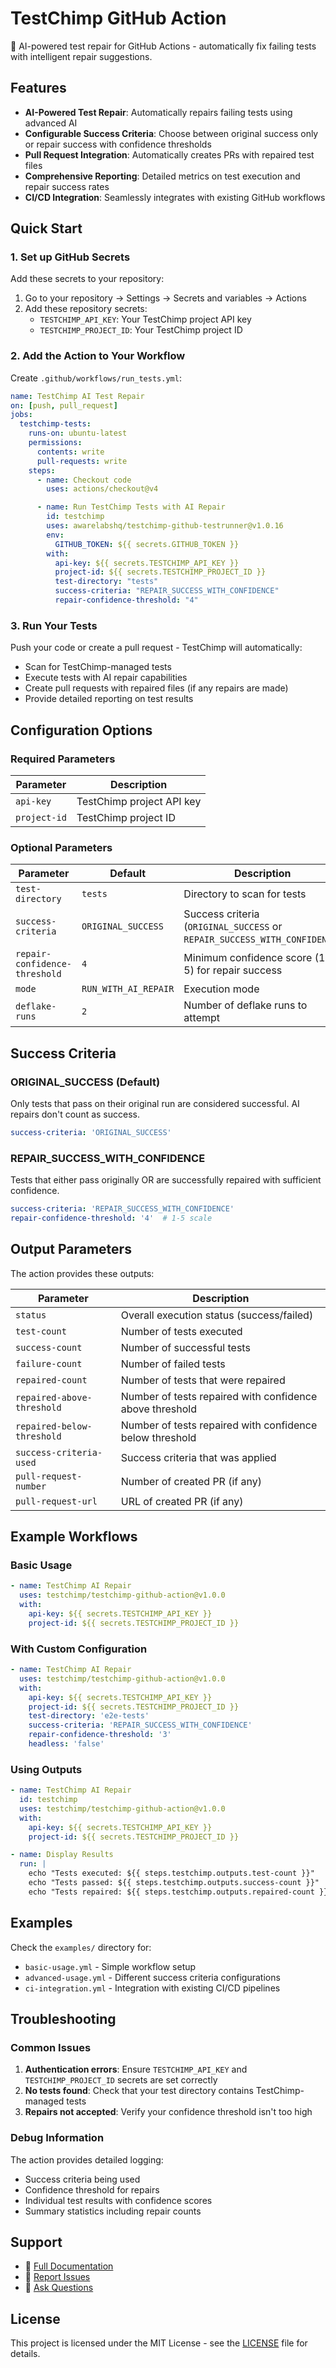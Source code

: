 # TestChimp GitHub Action

🤖 AI-powered test repair for GitHub Actions - automatically fix failing tests with intelligent repair suggestions.

## Features

- **AI-Powered Test Repair**: Automatically repairs failing tests using advanced AI
- **Configurable Success Criteria**: Choose between original success only or repair success with confidence thresholds
- **Pull Request Integration**: Automatically creates PRs with repaired test files
- **Comprehensive Reporting**: Detailed metrics on test execution and repair success rates
- **CI/CD Integration**: Seamlessly integrates with existing GitHub workflows

## Quick Start

### 1. Set up GitHub Secrets

Add these secrets to your repository:

1. Go to your repository → Settings → Secrets and variables → Actions
2. Add these repository secrets:
   - `TESTCHIMP_API_KEY`: Your TestChimp project API key
   - `TESTCHIMP_PROJECT_ID`: Your TestChimp project ID

### 2. Add the Action to Your Workflow

Create `.github/workflows/run_tests.yml`:

```yaml
name: TestChimp AI Test Repair
on: [push, pull_request]
jobs:
  testchimp-tests:
    runs-on: ubuntu-latest
    permissions:
      contents: write
      pull-requests: write
    steps:
      - name: Checkout code
        uses: actions/checkout@v4

      - name: Run TestChimp Tests with AI Repair
        id: testchimp
        uses: awarelabshq/testchimp-github-testrunner@v1.0.16
        env:
          GITHUB_TOKEN: ${{ secrets.GITHUB_TOKEN }}
        with:
          api-key: ${{ secrets.TESTCHIMP_API_KEY }}
          project-id: ${{ secrets.TESTCHIMP_PROJECT_ID }}
          test-directory: "tests"
          success-criteria: "REPAIR_SUCCESS_WITH_CONFIDENCE"
          repair-confidence-threshold: "4"
```

### 3. Run Your Tests

Push your code or create a pull request - TestChimp will automatically:
- Scan for TestChimp-managed tests
- Execute tests with AI repair capabilities
- Create pull requests with repaired files (if any repairs are made)
- Provide detailed reporting on test results

## Configuration Options

### Required Parameters

| Parameter | Description |
|-----------|-------------|
| `api-key` | TestChimp project API key |
| `project-id` | TestChimp project ID |

### Optional Parameters

| Parameter | Default | Description |
|-----------|---------|-------------|
| `test-directory` | `tests` | Directory to scan for tests |
| `success-criteria` | `ORIGINAL_SUCCESS` | Success criteria (`ORIGINAL_SUCCESS` or `REPAIR_SUCCESS_WITH_CONFIDENCE`) |
| `repair-confidence-threshold` | `4` | Minimum confidence score (1-5) for repair success |
| `mode` | `RUN_WITH_AI_REPAIR` | Execution mode |
| `deflake-runs` | `2` | Number of deflake runs to attempt |

## Success Criteria

### ORIGINAL_SUCCESS (Default)
Only tests that pass on their original run are considered successful. AI repairs don't count as success.

```yaml
success-criteria: 'ORIGINAL_SUCCESS'
```

### REPAIR_SUCCESS_WITH_CONFIDENCE
Tests that either pass originally OR are successfully repaired with sufficient confidence.

```yaml
success-criteria: 'REPAIR_SUCCESS_WITH_CONFIDENCE'
repair-confidence-threshold: '4'  # 1-5 scale
```

## Output Parameters

The action provides these outputs:

| Parameter | Description |
|-----------|-------------|
| `status` | Overall execution status (success/failed) |
| `test-count` | Number of tests executed |
| `success-count` | Number of successful tests |
| `failure-count` | Number of failed tests |
| `repaired-count` | Number of tests that were repaired |
| `repaired-above-threshold` | Number of tests repaired with confidence above threshold |
| `repaired-below-threshold` | Number of tests repaired with confidence below threshold |
| `success-criteria-used` | Success criteria that was applied |
| `pull-request-number` | Number of created PR (if any) |
| `pull-request-url` | URL of created PR (if any) |

## Example Workflows

### Basic Usage
```yaml
- name: TestChimp AI Repair
  uses: testchimp/testchimp-github-action@v1.0.0
  with:
    api-key: ${{ secrets.TESTCHIMP_API_KEY }}
    project-id: ${{ secrets.TESTCHIMP_PROJECT_ID }}
```

### With Custom Configuration
```yaml
- name: TestChimp AI Repair
  uses: testchimp/testchimp-github-action@v1.0.0
  with:
    api-key: ${{ secrets.TESTCHIMP_API_KEY }}
    project-id: ${{ secrets.TESTCHIMP_PROJECT_ID }}
    test-directory: 'e2e-tests'
    success-criteria: 'REPAIR_SUCCESS_WITH_CONFIDENCE'
    repair-confidence-threshold: '3'
    headless: 'false'
```

### Using Outputs
```yaml
- name: TestChimp AI Repair
  id: testchimp
  uses: testchimp/testchimp-github-action@v1.0.0
  with:
    api-key: ${{ secrets.TESTCHIMP_API_KEY }}
    project-id: ${{ secrets.TESTCHIMP_PROJECT_ID }}

- name: Display Results
  run: |
    echo "Tests executed: ${{ steps.testchimp.outputs.test-count }}"
    echo "Tests passed: ${{ steps.testchimp.outputs.success-count }}"
    echo "Tests repaired: ${{ steps.testchimp.outputs.repaired-count }}"
```

## Examples

Check the `examples/` directory for:
- `basic-usage.yml` - Simple workflow setup
- `advanced-usage.yml` - Different success criteria configurations
- `ci-integration.yml` - Integration with existing CI/CD pipelines

## Troubleshooting

### Common Issues

1. **Authentication errors**: Ensure `TESTCHIMP_API_KEY` and `TESTCHIMP_PROJECT_ID` secrets are set correctly
2. **No tests found**: Check that your test directory contains TestChimp-managed tests
3. **Repairs not accepted**: Verify your confidence threshold isn't too high

### Debug Information

The action provides detailed logging:
- Success criteria being used
- Confidence threshold for repairs
- Individual test results with confidence scores
- Summary statistics including repair counts

## Support

- 📖 [Full Documentation](SUCCESS_CRITERIA.md)
- 🐛 [Report Issues](https://github.com/awarelabshq/testchimp-github-testrunner/issues)
- 💬 [Ask Questions](https://github.com/awarelabshq/testchimp-github-testrunner/discussions)

## License

This project is licensed under the MIT License - see the [LICENSE](LICENSE.md) file for details.
